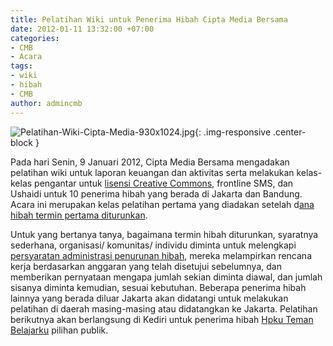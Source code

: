 ```yaml
---
title: Pelatihan Wiki untuk Penerima Hibah Cipta Media Bersama
date: 2012-01-11 13:32:00 +07:00
categories:
- CMB
- Acara
tags:
- wiki
- hibah
- CMB
author: admincmb
---
```


![Pelatihan-Wiki-Cipta-Media-930x1024.jpg](/uploads/Pelatihan-Wiki-Cipta-Media-930x1024.jpg){: .img-responsive .center-block }

Pada hari Senin, 9 Januari 2012, Cipta Media Bersama mengadakan pelatihan wiki untuk laporan keuangan dan aktivitas serta melakukan kelas-kelas pengantar untuk [lisensi Creative Commons](http://creativecommons.or.id%20/), frontline SMS, dan Ushaidi untuk 10 penerima hibah yang berada di Jakarta dan Bandung. Acara ini merupakan kelas pelatihan pertama yang diadakan setelah d[ana hibah termin pertama diturunkan](http://wikimedia.or.id/wiki/Tabel_penerima_hibah).

Untuk yang bertanya tanya, bagaimana termin hibah diturunkan, syaratnya sederhana, organisasi/ komunitas/ individu diminta untuk melengkapi [persyaratan administrasi penurunan hibah](http://wikimedia.or.id/wiki/Kelengkapan_administrasi_penerima_hibah), mereka melampirkan rencana kerja berdasarkan anggaran yang telah disetujui sebelumnya, dan memberikan pernyataan mengapa jumlah sekian diminta diawal, dan jumlah sisanya diminta kemudian, sesuai kebutuhan. Beberapa penerima hibah lainnya yang berada diluar Jakarta akan didatangi untuk melakukan pelatihan di daerah masing-masing atau didatangkan ke Jakarta. Pelatihan berikutnya akan berlangsung di Kediri untuk penerima hibah [Hpku Teman Belajarku](http://wikimedia.or.id/wiki/Hpku-Teman_Belajarku) pilihan publik.